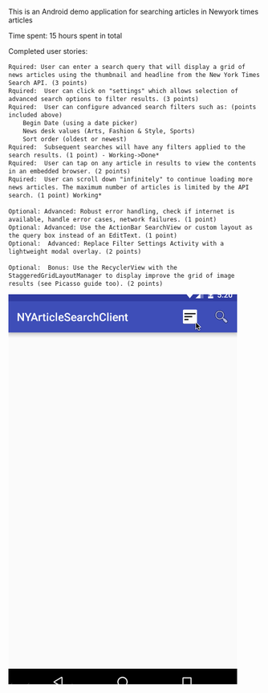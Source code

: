 This is an Android demo application for searching articles in Newyork times articles

Time spent: 15 hours spent in total

Completed user stories:


    Rquired: User can enter a search query that will display a grid of news articles using the thumbnail and headline from the New York Times Search API. (3 points)
    Rquired:  User can click on "settings" which allows selection of advanced search options to filter results. (3 points)
    Rquired:  User can configure advanced search filters such as: (points included above)
        Begin Date (using a date picker)
        News desk values (Arts, Fashion & Style, Sports)
        Sort order (oldest or newest)
    Rquired:  Subsequent searches will have any filters applied to the search results. (1 point) - Working->Done*
    Rquired:  User can tap on any article in results to view the contents in an embedded browser. (2 points)
    Rquired:  User can scroll down "infinitely" to continue loading more news articles. The maximum number of articles is limited by the API search. (1 point) Working*

    Optional: Advanced: Robust error handling, check if internet is available, handle error cases, network failures. (1 point)
    Optional: Advanced: Use the ActionBar SearchView or custom layout as the query box instead of an EditText. (1 point)
    Optional:  Advanced: Replace Filter Settings Activity with a lightweight modal overlay. (2 points)
    
    Optional:  Bonus: Use the RecyclerView with the StaggeredGridLayoutManager to display improve the grid of image results (see Picasso guide too). (2 points)


![alt tag](https://github.com/nigamg/NYArticleSearchClient/blob/master/assets/nysearch_client_V2.gif)

